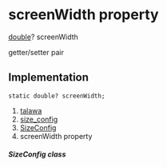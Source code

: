 
<div>

# screenWidth property

</div>


[double](https://api.flutter.dev/flutter/dart-core/double-class.html)?
screenWidth


getter/setter pair




## Implementation

``` language-dart
static double? screenWidth;
```







1.  [talawa](../../index.html)
2.  [size_config](../../services_size_config/)
3.  [SizeConfig](../../services_size_config/SizeConfig-class.html)
4.  screenWidth property

##### SizeConfig class







